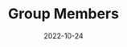 ---
title: Group Members
date: 2022-10-24

type: landing

sections:
  - block: people
    content:
      # Choose which groups/teams of users to display.
      #   Edit `user_groups` in each user's profile to add them to one or more of these groups.
      user_groups:
          - Head of Research Group
          - Members
      sort_by: Params.last_name
      sort_ascending: true
    design:
      show_interests: false
      show_role: true
      show_social: true
---